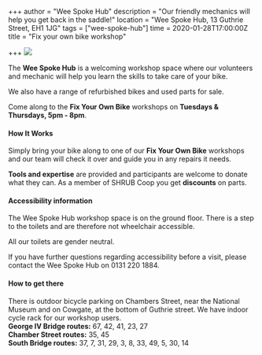 +++
author = "Wee Spoke Hub"
description = "Our friendly mechanics will help you get back in the saddle!"
location = "Wee Spoke Hub, 13 Guthrie Street, EH1 1JG"
tags = ["wee-spoke-hub"]
time = 2020-01-28T17:00:00Z
title = "Fix your own bike workshop"

+++
![](https://res.cloudinary.com/shrub-co-op/image/upload/v1568757089/shrubcoop.org/media/Wee_Spoke_Hub_FB_event_banner_yydsig.png)

The **Wee Spoke Hub** is a welcoming workshop space where our volunteers and mechanic will help you learn the skills to take care of your bike.

We also have a range of refurbished bikes and used parts for sale.

Come along to the **Fix Your Own Bike** workshops on **Tuesdays & Thursdays, 5pm - 8pm**.

#### **How It Works**

Simply bring your bike along to one of our **Fix Your Own Bike** workshops and our team will check it over and guide you in any repairs it needs.

**Tools and expertise** are provided and participants are welcome to donate what they can. As a member of SHRUB Coop you get **discounts** on parts.

#### Accessibility information

The Wee Spoke Hub workshop space is on the ground floor. There is a step to the toilets and are therefore not wheelchair accessible.

All our toilets are gender neutral.

If you have further questions regarding accessibility before a visit, please contact the Wee Spoke Hub on 0131 220 1884.

#### How to get there

There is outdoor bicycle parking on Chambers Street, near the National Museum and on Cowgate, at the bottom of Guthrie street. We have indoor cycle rack for our workshop users.  
**George IV Bridge routes:** 67, 42, 41, 23, 27  
**Chamber Street routes:** 35, 45  
**South Bridge routes:** 37, 7, 31, 29, 3, 8, 33, 49, 5, 30, 14